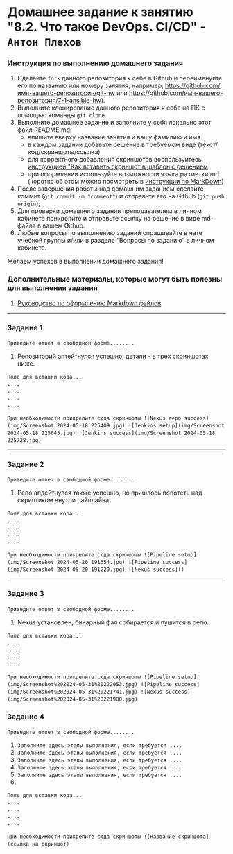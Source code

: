 # Домашнее задание к занятию "8.2. Что такое DevOps. СI/СD" - `Антон Плехов`


### Инструкция по выполнению домашнего задания

   1. Сделайте `fork` данного репозитория к себе в Github и переименуйте его по названию или номеру занятия, например, https://github.com/имя-вашего-репозитория/git-hw или  https://github.com/имя-вашего-репозитория/7-1-ansible-hw).
   2. Выполните клонирование данного репозитория к себе на ПК с помощью команды `git clone`.
   3. Выполните домашнее задание и заполните у себя локально этот файл README.md:
      - впишите вверху название занятия и вашу фамилию и имя
      - в каждом задании добавьте решение в требуемом виде (текст/код/скриншоты/ссылка)
      - для корректного добавления скриншотов воспользуйтесь [инструкцией "Как вставить скриншот в шаблон с решением](https://github.com/netology-code/sys-pattern-homework/blob/main/screen-instruction.md)
      - при оформлении используйте возможности языка разметки md (коротко об этом можно посмотреть в [инструкции  по MarkDown](https://github.com/netology-code/sys-pattern-homework/blob/main/md-instruction.md))
   4. После завершения работы над домашним заданием сделайте коммит (`git commit -m "comment"`) и отправьте его на Github (`git push origin`);
   5. Для проверки домашнего задания преподавателем в личном кабинете прикрепите и отправьте ссылку на решение в виде md-файла в вашем Github.
   6. Любые вопросы по выполнению заданий спрашивайте в чате учебной группы и/или в разделе “Вопросы по заданию” в личном кабинете.
   
Желаем успехов в выполнении домашнего задания!
   
### Дополнительные материалы, которые могут быть полезны для выполнения задания

1. [Руководство по оформлению Markdown файлов](https://gist.github.com/Jekins/2bf2d0638163f1294637#Code)

---

### Задание 1

`Приведите ответ в свободной форме........`

1. Репозиторий аптейтнулся успешно, детали - в трех скриншотах ниже.

```
Поле для вставки кода...
....
....
....
....
```

`При необходимости прикрепитe сюда скриншоты
![Nexus repo success](img/Screenshot 2024-05-18 225409.jpg)
![Jenkins setup](img/Screenshot 2024-05-18 225645.jpg)
![Jenkins success](img/Screenshot 2024-05-18 225728.jpg)`



---

### Задание 2

`Приведите ответ в свободной форме........`

1. Репо апдейтнулся также успешно, но пришлось попотеть над скриптиком внутри пайплайна.

```
Поле для вставки кода...
....
....
....
....
```

`При необходимости прикрепитe сюда скриншоты
![Pipeline setup](img/Screenshot 2024-05-20 191354.jpg)
![Pipeline success](img/Screenshot 2024-05-20 191229.jpg)
![Nexus success]()`


---

### Задание 3

`Приведите ответ в свободной форме........`

1. Nexus установлен, бинарный фал собирается и пушится в репо.

```
Поле для вставки кода...
....
....
....
....
```
`При необходимости прикрепитe сюда скриншоты
![Pipeline setup](img/Screenshot%202024-05-31%20222053.jpg)
![Pipeline success](img/Screenshot%202024-05-31%20221741.jpg)
![Nexus success](img/Screenshot%202024-05-31%20221900.jpg)`

### Задание 4

`Приведите ответ в свободной форме........`

1. `Заполните здесь этапы выполнения, если требуется ....`
2. `Заполните здесь этапы выполнения, если требуется ....`
3. `Заполните здесь этапы выполнения, если требуется ....`
4. `Заполните здесь этапы выполнения, если требуется ....`
5. `Заполните здесь этапы выполнения, если требуется ....`
6. 

```
Поле для вставки кода...
....
....
....
....
```

`При необходимости прикрепитe сюда скриншоты
![Название скриншота](ссылка на скриншот)`
